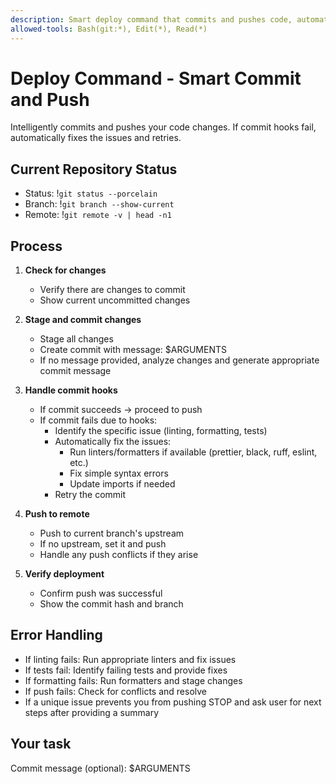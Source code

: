 ```yaml
---
description: Smart deploy command that commits and pushes code, automatically fixing any commit hook issues
allowed-tools: Bash(git:*), Edit(*), Read(*)
---
```


# Deploy Command - Smart Commit and Push

Intelligently commits and pushes your code changes. If commit hooks fail, automatically fixes the issues and retries.

## Current Repository Status
- Status: !`git status --porcelain`
- Branch: !`git branch --show-current`
- Remote: !`git remote -v | head -n1`

## Process

1. **Check for changes**
   - Verify there are changes to commit
   - Show current uncommitted changes

2. **Stage and commit changes**
   - Stage all changes
   - Create commit with message: $ARGUMENTS
   - If no message provided, analyze changes and generate appropriate commit message

3. **Handle commit hooks**
   - If commit succeeds → proceed to push
   - If commit fails due to hooks:
     - Identify the specific issue (linting, formatting, tests)
     - Automatically fix the issues:
       - Run linters/formatters if available (prettier, black, ruff, eslint, etc.)
       - Fix simple syntax errors
       - Update imports if needed
     - Retry the commit

4. **Push to remote**
   - Push to current branch's upstream
   - If no upstream, set it and push
   - Handle any push conflicts if they arise

5. **Verify deployment**
   - Confirm push was successful
   - Show the commit hash and branch

## Error Handling

- If linting fails: Run appropriate linters and fix issues
- If tests fail: Identify failing tests and provide fixes
- If formatting fails: Run formatters and stage changes
- If push fails: Check for conflicts and resolve
- If a unique issue prevents you from pushing STOP and ask user for next steps after providing a summary

## Your task
Commit message (optional): $ARGUMENTS
